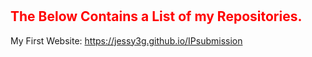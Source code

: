 # 
<h2 style="color:red">The Below Contains a List of my Repositories.</h2>

My First Website: https://jessy3g.github.io/IPsubmission
